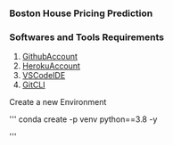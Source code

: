 ### Boston House Pricing Prediction

### Softwares and Tools Requirements

1. [GithubAccount](https://github.com)
2. [HerokuAccount](https://heroku.com)
3. [VSCodeIDE](https://code.visualstudio.com/)
4. [GitCLI](https://git-scm.com/download/win)

Create a new Environment

'''
conda create -p venv python==3.8 -y

'''